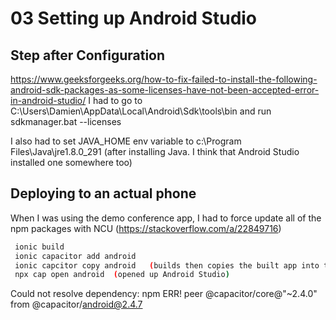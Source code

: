 # 03 Setting up Android Studio

## Step after Configuration
https://www.geeksforgeeks.org/how-to-fix-failed-to-install-the-following-android-sdk-packages-as-some-licenses-have-not-been-accepted-error-in-android-studio/
I had to go to C:\Users\Damien\AppData\Local\Android\Sdk\tools\bin and run sdkmanager.bat --licenses

I also had to set JAVA_HOME env variable to c:\Program Files\Java\jre1.8.0_291  (after installing Java. I think that Android Studio installed one somewhere too)


## Deploying to an actual phone
When I was using the demo conference app, I had to force update all of the npm packages with NCU (https://stackoverflow.com/a/22849716)
``` bash
 ionic build
 ionic capacitor add android
 ionic capcitor copy android   (builds then copies the built app into the wrapped Android app)
 npx cap open android  (opened up Android Studio)


```





Could not resolve dependency: npm ERR! peer @capacitor/core@"~2.4.0" from @capacitor/android@2.4.7
